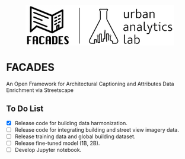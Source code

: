 <p align="center">
  <picture>
    <source media="(prefers-color-scheme: dark)" srcset="https://github.com/seshing/FACADES/blob/main/icon.png?raw=true">
    <img src="https://github.com/seshing/FACADES/blob/main/icon.png?raw=true" alt="Facades logo" width="400">
  </picture>
  </p>

  # FACADES
  An Open Framework for Architectural Captioning and Attributes Data Enrichment via Streetscape

  ## To Do List
  - [x] Release code for building data harmonization.
  - [ ] Release code for integrating building and street view imagery data.
  - [ ] Release training data and global building dataset.
  - [ ] Release fine-tuned model (1B, 2B).
  - [ ] Develop Jupyter notebook.